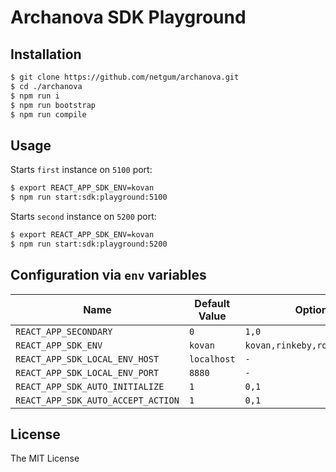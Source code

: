 # Archanova SDK Playground

## Installation

```bash
$ git clone https://github.com/netgum/archanova.git
$ cd ./archanova
$ npm run i
$ npm run bootstrap
$ npm run compile
```

## Usage

Starts `first` instance on `5100` port:

```bash
$ export REACT_APP_SDK_ENV=kovan
$ npm run start:sdk:playground:5100
```

Starts `second` instance on `5200` port:

```bash
$ export REACT_APP_SDK_ENV=kovan
$ npm run start:sdk:playground:5200
```

## Configuration via `env` variables

| Name 	| Default Value 	| Options 	|
| --- | ---| ---|
| `REACT_APP_SECONDARY` 	| `0` 	| `1,0` 	|
| `REACT_APP_SDK_ENV` 	| `kovan` 	| `kovan,rinkeby,ropsten,local` 	|
| `REACT_APP_SDK_LOCAL_ENV_HOST` 	| `localhost` 	| `-` |
| `REACT_APP_SDK_LOCAL_ENV_PORT` 	| `8880` 	| `-` |
| `REACT_APP_SDK_AUTO_INITIALIZE` 	| `1` 	| `0,1` |
| `REACT_APP_SDK_AUTO_ACCEPT_ACTION` 	| `1` 	| `0,1` |

## License

The MIT License
